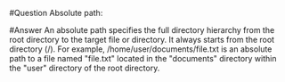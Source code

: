 #Question
Absolute path:

#Answer
An absolute path specifies the full directory hierarchy from the root directory to the target file or directory. It always starts from the root directory (/). For example, /home/user/documents/file.txt is an absolute path to a file named "file.txt" located in the "documents" directory within the "user" directory of the root directory.
